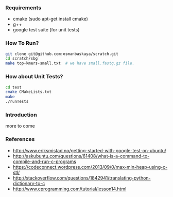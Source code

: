 ### Requirements
- cmake (sudo apt-get install cmake)
- g++
- google test suite (for unit tests)


### How To Run?

```bash
git clone git@github.com:osmanbaskaya/scratch.git
cd scratch/sbg
make top-kmers-small.txt  # we have small.fastq.gz file.
```

### How about Unit Tests?

```bash
cd test
cmake CMakeLists.txt
make
./runTests
```

### Introduction
more to come



### References
- http://www.eriksmistad.no/getting-started-with-google-test-on-ubuntu/
- http://askubuntu.com/questions/61408/what-is-a-command-to-compile-and-run-c-programs
- https://codeconnect.wordpress.com/2013/09/0/max-min-heap-using-c-stl/
- http://stackoverflow.com/questions/1842941/translating-python-dictionary-to-c
- http://www.cprogramming.com/tutorial/lesson14.html
